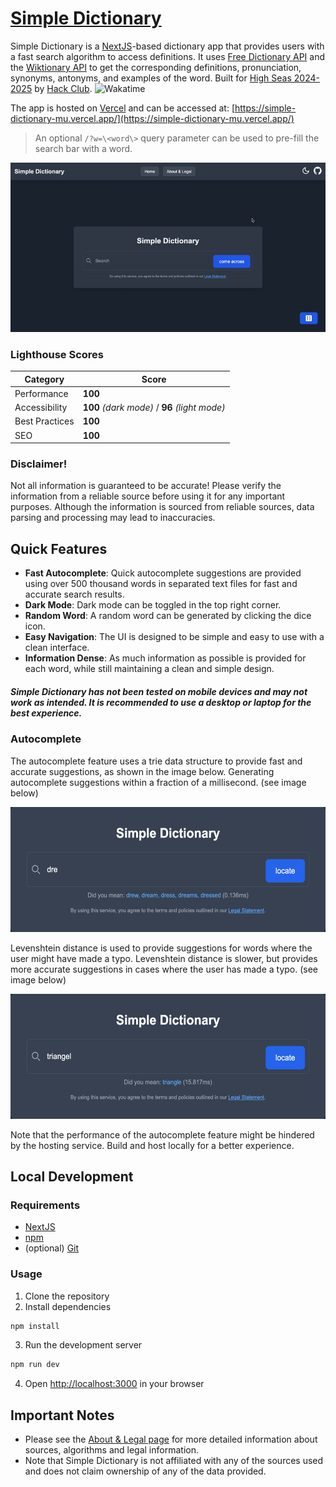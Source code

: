 # [Simple Dictionary](https://simple-dictionary-mu.vercel.app/)

Simple Dictionary is a [NextJS](https://nextjs.org/)-based dictionary app that provides users with a fast search algorithm to access definitions. It uses [Free Dictionary API](https://dictionaryapi.dev/) and the [Wiktionary API](https://en.wiktionary.org/api/) to get the corresponding definitions, pronunciation, synonyms, antonyms, and examples of the word. Built for [High Seas 2024-2025](https://highseas.hackclub.com/) by [Hack Club](https://hackclub.com/). ![Wakatime](https://img.shields.io/endpoint?url=https://waka.hackclub.com/api/compat/shields/v1/U078EKGQW2H/interval:all_time/project:simple-dictionary&label=simple-dictionary&color=white)

The app is hosted on [Vercel](https://vercel.com/) and can be accessed at:
[https://simple-dictionary-mu.vercel.app/](https://simple-dictionary-mu.vercel.app/)
> An optional `/?w=\<word\>` query parameter can be used to pre-fill the search bar with a word.

![Usage gif failed to load](./.github/usage.gif)

### Lighthouse Scores

| Category       | Score                  |
|----------------|------------------------|
| Performance    | **100**                |
| Accessibility  | **100** *(dark mode)* / **96** *(light mode)* |
| Best Practices | **100**                |
| SEO            | **100**                |

### Disclaimer!
Not all information is guaranteed to be accurate! Please verify the information from a reliable source before using it for any important purposes. Although the information is sourced from reliable sources, data parsing and processing may lead to inaccuracies.

## Quick Features
- **Fast Autocomplete**: Quick autocomplete suggestions are provided using over 500 thousand words in separated text files for fast and accurate search results.
- **Dark Mode**: Dark mode can be toggled in the top right corner.
- **Random Word**: A random word can be generated by clicking the dice icon.
- **Easy Navigation**: The UI is designed to be simple and easy to use with a clean interface.
- **Information Dense**: As much information as possible is provided for each word, while still maintaining a clean and simple design.

##### Simple Dictionary has not been tested on mobile devices and may not work as intended. It is recommended to use a desktop or laptop for the best experience.

### Autocomplete
The autocomplete feature uses a trie data structure to provide fast and accurate suggestions, as shown in the image below. Generating autocomplete suggestions within a fraction of a millisecond. (see image below)

<img src="./.github/trie.png" alt="Trie Autocomplete" height="200">

Levenshtein distance is used to provide suggestions for words where the user might have made a typo. Levenshtein distance is slower, but provides more accurate suggestions in cases where the user has made a typo. (see image below)

<img src="./.github/levenshtein.png" alt="Levenshtein Autocomplete" height="200">

Note that the performance of the autocomplete feature might be hindered by the hosting service. Build and host locally for a better experience.

## Local Development
### Requirements
- [NextJS](https://nextjs.org/)
- [npm](https://www.npmjs.com/)
- (optional) [Git](https://git-scm.com/)

### Usage
1. Clone the repository
2. Install dependencies
```bash
npm install
```
3. Run the development server
```bash
npm run dev
```
4. Open [http://localhost:3000](http://localhost:3000) in your browser

## Important Notes
- Please see the [About & Legal page](https://simple-dictionary-mu.vercel.app/info) for more detailed information about sources, algorithms and legal information.
- Note that Simple Dictionary is not affiliated with any of the sources used and does not claim ownership of any of the data provided.
